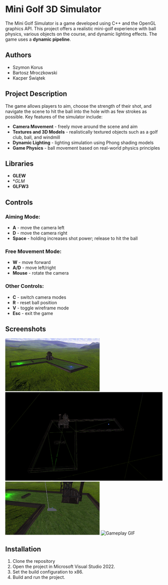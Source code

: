# Mini Golf 3D Simulator

The Mini Golf Simulator is a game developed using C++ and the OpenGL graphics API. This project offers a realistic mini-golf experience with ball physics, various objects on the course, and dynamic lighting effects. The game uses a **dynamic pipeline**.

## Authors
- Szymon Korus
- Bartosz Mroczkowski
- Kacper Świątek

## Project Description
The game allows players to aim, choose the strength of their shot, and navigate the scene to hit the ball into the hole with as few strokes as possible. Key features of the simulator include:
- **Camera Movement** - freely move around the scene and aim
- **Textures and 3D Models** - realistically textured objects such as a golf club, ball, and windmill
- **Dynamic Lighting** - lighting simulation using Phong shading models
- **Game Physics** - ball movement based on real-world physics principles

## Libraries
- **GLEW**
- **GLM*
- **GLFW3**
  
## Controls
### Aiming Mode:
- **A** - move the camera left
- **D** - move the camera right
- **Space** - holding increases shot power; release to hit the ball

### Free Movement Mode:
- **W** - move forward
- **A/D** - move left/right
- **Mouse** - rotate the camera

### Other Controls:
- **C** - switch camera modes
- **R** - reset ball position
- **V** - toggle wireframe mode
- **Esc** - exit the game

## Screenshots
<img src="Images/Screenshot1.png" alt="Screenshot" width="300"/> <img src="Images/Screenshot2.png" alt="Screenshoot" width="500"/>
<img src="Images/Screenshot3.png" alt="Screenshot" width="300"/> <img src="Images/Gameplay.gif" alt="Gameplay GIF" width="500"/>

## Installation
1. Clone the repository
2. Open the project in Microsoft Visual Studio 2022.
3. Set the build configuration to x86.
4. Build and run the project.
